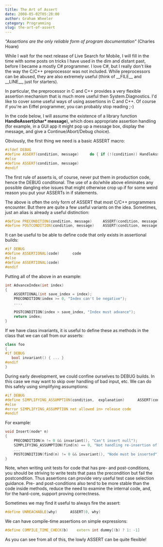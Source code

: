 ```yaml
---
title: The Art of Assert
date: 2008-05-02T05:28:00
author: Graham Wheeler
category: Programming
slug: the-art-of-assert
---
```



*"Assertions are the only reliable form of program documentation"*
(Charles Hoare)

While I wait for the next release of Live Search for Mobile, I will fill
in the time with some posts on tricks I have used in the dim and distant
past, before I became a mostly C\# programmer. I love C\#, but I really
don't like the way the C/C++ preprocessor was not included. While
preprocessors can be abused, they are also extremely useful (think of
\_\_FILE\_\_ and \_\_LINE\_\_, just for starters).

In particular, the preprocessor in C and C++ provides a very flexible
assertion mechanism that is much more useful then System.Diagnostics.
I'd like to cover some useful ways of using assertions in C and C++. Of
course if you're an Eiffel programmer, you can probably stop reading ;-)
<!-- TEASER_END -->

In the code below, I will assume the existence of a library function
**HandleAssert(char\* message**), which does appropriate assertion
handling (for example, in a GUI app it might pop up a message box,
display the message, and give a Continue/Abort/Debug choice).

Obviously, the first thing we need is a basic ASSERT macro:

```c++
#ifdef DEBUG
#define ASSERT(condition, message)     do { if (!(condition)) HandleAssert(message); } while (0)
#else
#define ASSERT(condition, message)
#endif
```

The first rule of asserts is, of course, never put them in production
code, hence the DEBUG conditional. The use of a do/while above
eliminates any possible dangling else issues that might otherwise crop
up if for some weird reason you put your ASSERTs in if statements.

The above is often the only form of ASSERT that most C/C++ programmers
encounter. But there are quite a few useful variants on the idea.
Sometimes, just an alias is already a useful distinction:

```c++
#define PRECONDITION(condition, message)     ASSERT(condition, message)
#define POSTCONDITION(condition, message)    ASSERT(condition, message)
```

It can be useful to be able to define code that only exists in
assertional builds:

```c++
#if DEBUG
#define ASSERTIONAL(code)      code
#else
#define ASSERTIONAL(code)
#endif
```

Putting all of the above in an example:

```c++
int AdvanceIndex(int index)
{
    ASSERTIONAL(int save_index = index);
    PRECONDITION(index >= 0, "Index can't be negative");
    ....

    POSTCONDITION(index > save_index, "Index must advance");
    return index;
}
```

If we have class invariants, it is useful to define these as methods in
the class that we can call from our asserts:

```c++
class foo
{
#if DEBUG
   bool invariant() { ... }
#endif
}
```

During early development, we could confine ourselves to DEBUG builds. In
this case we may want to skip over handling of bad input, etc. We can do
this safely using simplifying assumptions:

```c++
#if DEBUG
#define SIMPLIFYING_ASSUMPTION(condition,  explanation)      ASSERT(condition, explanation)
#else
#error SIMPLIFYING_ASSUMPTION not allowed in> release code
#endif
```

For example:

```c++
void Insert(node* n)
{
    PRECONDITION(n != 0 && invariant(), "Can't insert null");
    SIMPLIFYING_ASSUMPTION(find(n) == 0, "Not handling re-insertion of existing node yet");
    ...
    POSTCONDITION(find(n) != 0 && invariant(), "Node must be inserted");
}
```

Note, when writing unit tests for code that has pre- and
post-conditions, you should be striving to write tests that pass the
precondition but fail the postcondition. Thus assertions can provide
very useful test case selection guidance. Pre- and post-conditions also
tend to be more stable than the code inside methods, reduce the need to
examine the internal code, and, for the hard-core, support proving
correctness.

Sometimes we may find it useful to always fire the assert:

```c++
#define UNREACHABLE(why)      ASSERT(0, why)
```

We can have compile-time assertions on simple expressions:

```c++
#define COMPILE_TIME_CHECK(b)    extern int dummy[(b) ? 1: -1]
```

As you can see from all of this, the lowly ASSERT can be quite flexible!
